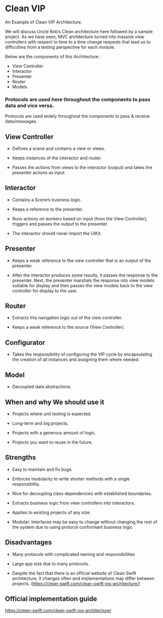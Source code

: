 # Clean VIP

An Example of Clean VIP Architecture.

We will discuss Uncle Bob’s Clean architecture here followed by a sample project. As we have seen, MVC architecture turned into massive view controllers with respect to time to a time change requests that lead us to difficulties from a testing perspective for each module.

Below are the components of this Architecture :

* View Controller
* Interactor
* Presenter
* Router
* Models

### Protocols are used here throughout the components to pass data and vice versa.
Protocols are used widely throughout the components to pass & receive data/messages.

## View Controller

* Defines a scene and contains a view or views.

* Keeps instances of the interactor and router.

* Passes the actions from views to the interactor (output) and takes the presenter actions as input

## Interactor 

* Contains a Scene’s business logic.

* Keeps a reference to the presenter.

* Runs actions on workers based on input (from the View Controller), triggers and passes the output to the presenter.

* The interactor should never import the UIKit.

## Presenter

* Keeps a weak reference to the view controller that is an output of the presenter.

* After the interactor produces some results, it passes the response to the presenter. Next, the presenter marshals the response into view models suitable for display and then passes the view models back to the view controller for display to the user.

## Router

* Extracts this navigation logic out of the view controller.

* Keeps a weak reference to the source (View Controller).

## Configurator

* Takes the responsibility of configuring the VIP cycle by encapsulating the creation of all instances and assigning them where needed.

## Model

* Decoupled data abstractions.

## When and why We should use it 

* Projects where unit testing is expected.

* Long-term and big projects.

* Projects with a generous amount of logic.

* Projects you want to reuse in the future.

## Strengths 

* Easy to maintain and fix bugs.

* Enforces modularity to write shorter methods with a single responsibility.

* Nice for decoupling class dependencies with established boundaries.

* Extracts business logic from view controllers into interactors.

* Applies to existing projects of any size.

* Modular: Interfaces may be easy to change without changing the rest of the system due to using protocol conformant business logic

## Disadvantages

* Many protocols with complicated naming and responsibilities

* Large app size due to many protocols.

* Despite the fact that there is an official website of Clean Swift architecture, it changes often and implementations may differ between projects. (https://clean-swift.com/clean-swift-ios-architecture/)


## Official implementation guide 

https://clean-swift.com/clean-swift-ios-architecture/


